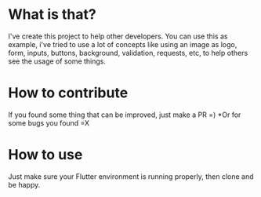 # What is that?
I've create this project to help other developers.
You can use this as example, i've tried to use a lot of concepts like using an image as logo, form, inputs, buttons, background, validation, requests, etc, to help others see the usage of some things.

# How to contribute
If you found some thing that can be improved, just make a PR =)
*Or for some bugs you found =X

# How to use
Just make sure your Flutter environment is running properly, then clone and be happy.
